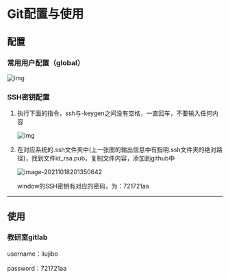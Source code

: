 # Git配置与使用

## 配置

### 常用用户配置（global）

![img](D:\youdao_Ynote\qqA4F92AC9841234BC08AA72D14125B043\40cdc08cb0a6428ab6480254bbc2bcca\clipboard.png)

### SSH密钥配置

1. 执行下面的指令，ssh与-keygen之间没有空格，一直回车，不要输入任何内容

   ![img](D:\youdao_Ynote\qqA4F92AC9841234BC08AA72D14125B043\bce701ddfbff41d395b9b0714fcafb2a\clipboard.png)

2. 在对应系统的.ssh文件夹中(上一张图的输出信息中有指明.ssh文件夹的绝对路径)，找到文件id_rsa.pub，复制文件内容，添加到github中

   ![image-20211018201350642](C:\Users\26473\AppData\Roaming\Typora\typora-user-images\image-20211018201350642.png)
   
   window的SSH密钥有对应的密码，为：721721aa



------



## 使用

### 教研室gitlab

username：liujibo

password：721721aa
